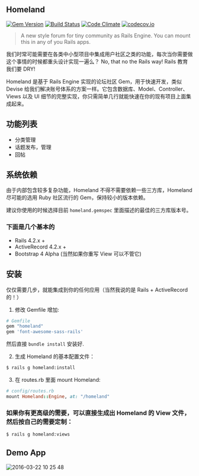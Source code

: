 Homeland
--------

[![Gem Version](https://badge.fury.io/rb/homeland.svg)](https://badge.fury.io/rb/homeland) [![Build Status](https://travis-ci.org/huacnlee/homeland.svg)](https://travis-ci.org/huacnlee/homeland) [![Code Climate](https://codeclimate.com/github/huacnlee/homeland/badges/gpa.svg)](https://codeclimate.com/github/huacnlee/homeland) [![codecov.io](https://codecov.io/github/huacnlee/homeland/coverage.svg?branch=master)](https://codecov.io/github/huacnlee/homeland?branch=master)

> A new style forum for tiny community as Rails Engine. You can mount this in any of you Rails apps.

我们时常可能需要在各类中小型项目中集成用户社区之类的功能，每次当你需要做这个事情的时候都重头设计实现一遍么？ No, that no the Rails way! Rails 教育我们要 DRY!

Homeland 是基于 Rails Engine 实现的论坛社区 Gem，用于快速开发，类似 Devise 给我们解决账号体系的方案一样。它包含数据库、Model、Controller、Views 以及 UI 细节的完整实现，你只需简单几行就能快速在你的现有项目上面集成起来。

## 功能列表

- 分类管理
- 话题发布，管理
- 回帖

## 系统依赖

由于内部包含较多复杂功能，Homeland 不得不需要依赖一些三方库，Homeland 尽可能的选用 Ruby 社区流行的 Gem，保持较小的版本依赖。

建议你使用的时候选择目前 `homeland.gemspec` 里面描述的最佳的三方库版本号。

### 下面是几个基本的

- Rails 4.2.x +
- ActiveRecord 4.2.x +
- Bootstrap 4 Alpha (当然如果你重写 View 可以不管它)

## 安装

仅仅需要几步，就能集成到你的任何应用（当然我说的是 Rails + ActiveRecord 的！）

1. 修改 Gemfile 增加:

```ruby
# Gemfile
gem "homeland"
gem 'font-awesome-sass-rails'
```

然后直接 `bundle install` 安装好.

2. 生成 Homeland 的基本配置文件：

```bash
$ rails g homeland:install
```

3. 在 routes.rb 里面 mount Homeland:

```ruby
# config/routes.rb
mount Homeland::Engine, at: "/homeland"
```


### 如果你有更高级的需要，可以直接生成出 Homeland 的 View 文件，然后按自己的需要定制：

```bash
$ rails g homeland:views
```

## Demo App

![2016-03-22 10 25 48](https://cloud.githubusercontent.com/assets/5518/13940479/ab9d977a-f018-11e5-870e-aa68b9b2ff1f.png)
